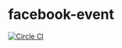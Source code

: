 # facebook-event

[![Circle CI](https://circleci.com/gh/pedrogusman/facebook-event/tree/master.svg?style=svg)](https://circleci.com/gh/pedrogusman/facebook-event/tree/master)
